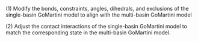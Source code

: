 (1) Modify the bonds, constraints, angles, dihedrals, and exclusions of the single-basin GoMartini model to align with the multi-basin GoMartini model

(2) Adjust the contact interactions of the single-basin GoMartini model to match the corresponding state in the multi-basin GoMartini model.
